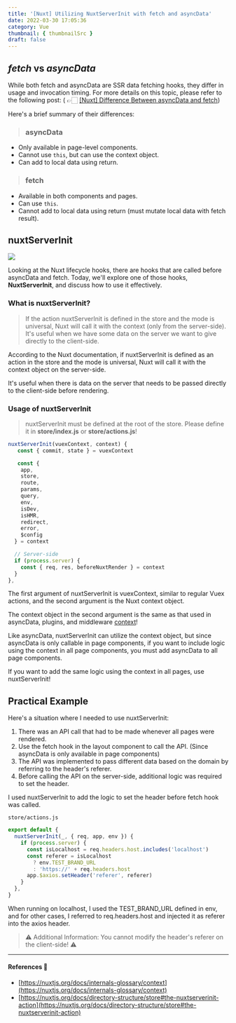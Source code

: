 ```yaml
---
title: '[Nuxt] Utilizing NuxtServerInit with fetch and asyncData'
date: 2022-03-30 17:05:36
category: Vue
thumbnail: { thumbnailSrc }
draft: false
---
```


## _fetch_ vs _asyncData_

While both fetch and asyncData are SSR data fetching hooks, they differ in usage and invocation timing. For more details on this topic, please refer to the following post: ( 👉🏻 [[Nuxt] Difference Between asyncData and fetch](https://velog.io/@chaerin00/Nuxt-asyncData%EC%99%80-fetch%EC%9D%98-%EC%B0%A8%EC%9D%B4))

Here's a brief summary of their differences:

> ### asyncData

- Only available in page-level components.
- Cannot use `this`, but can use the context object.
- Can add to local data using return.

> ### fetch

- Available in both components and pages.
- Can use `this`.
- Cannot add to local data using return (must mutate local data with fetch result).

## nuxtServerInit

![](https://images.velog.io/images/chaerin00/post/43bb234c-d853-4e5b-9012-7bc6c4511506/91926d.png)

Looking at the Nuxt lifecycle hooks, there are hooks that are called before asyncData and fetch. Today, we'll explore one of those hooks, **NuxtServerInit**, and discuss how to use it effectively.

### What is nuxtServerInit?

> If the action nuxtServerInit is defined in the store and the mode is universal, Nuxt will call it with the context (only from the server-side). It's useful when we have some data on the server we want to give directly to the client-side.

According to the Nuxt documentation, if nuxtServerInit is defined as an action in the store and the mode is universal, Nuxt will call it with the context object on the server-side.

It's useful when there is data on the server that needs to be passed directly to the client-side before rendering.

### Usage of nuxtServerInit

> nuxtServerInit must be defined at the root of the store. Please define it in **store/index.js** or **store/actions.js**!

```javascript
nuxtServerInit(vuexContext, context) {
   const { commit, state } = vuexContext

   const {
    app,
    store,
    route,
    params,
    query,
    env,
    isDev,
    isHMR,
    redirect,
    error,
    $config
  } = context

  // Server-side
  if (process.server) {
    const { req, res, beforeNuxtRender } = context
  }
},
```

The first argument of nuxtServerInit is vuexContext, similar to regular Vuex actions, and the second argument is the Nuxt context object.

The context object in the second argument is the same as that used in asyncData, plugins, and middleware [context](https://nuxtjs.org/docs/internals-glossary/context)!

Like asyncData, nuxtServerInit can utilize the context object, but since asyncData is only callable in page components, if you want to include logic using the context in all page components, you must add asyncData to all page components.

If you want to add the same logic using the context in all pages, use nuxtServerInit!

## Practical Example

Here's a situation where I needed to use nuxtServerInit:

1. There was an API call that had to be made whenever all pages were rendered.
2. Use the fetch hook in the layout component to call the API. (Since asyncData is only available in page components)
3. The API was implemented to pass different data based on the domain by referring to the header's referer.
4. Before calling the API on the server-side, additional logic was required to set the header.

I used nuxtServerInit to add the logic to set the header before fetch hook was called.

`store/actions.js`

```javascript
export default {
  nuxtServerInit(_, { req, app, env }) {
    if (process.server) {
      const isLocalhost = req.headers.host.includes('localhost')
      const referer = isLocalhost
        ? env.TEST_BRAND_URL
        : 'https://' + req.headers.host
      app.$axios.setHeader('referer', referer)
    }
  },
}
```

When running on localhost, I used the TEST_BRAND_URL defined in env, and for other cases, I referred to req.headers.host and injected it as referer into the axios header.

> ⚠️ Additional Information: You cannot modify the header's referer on the client-side! ⚠️

<hr/>

#### References 📕

- [https://nuxtjs.org/docs/internals-glossary/context](https://nuxtjs.org/docs/internals-glossary/context)
- [https://nuxtjs.org/docs/directory-structure/store#the-nuxtserverinit-action](https://nuxtjs.org/docs/directory-structure/store#the-nuxtserverinit-action)
